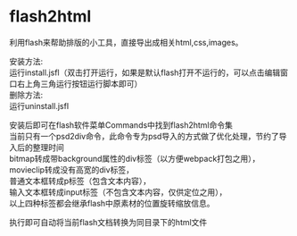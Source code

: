 flash2html
============

利用flash来帮助排版的小工具，直接导出成相关html,css,images。  

安装方法:  
  运行install.jsfl（双击打开运行，如果是默认flash打开不运行的，可以点击编辑窗口右上角三角运行按钮运行脚本即可）  
删除方法:  
  运行uninstall.jsfl  

安装后即可在flash软件菜单Commands中找到flash2html命令集  
当前只有一个psd2div命令，此命令专为psd导入的方式做了优化处理，节约了导入后的整理时间  
bitmap转成带background属性的div标签（以方便webpack打包之用），  
movieclip转成没有高宽的div标签，  
普通文本框转成p标签（包含文本内容），  
输入文本框转成input标签（不包含文本内容，仅供定位之用），  
以上四种标签都会继承flash中原素材的位置旋转缩放信息。  

执行即可自动将当前flash文档转换为同目录下的html文件  



